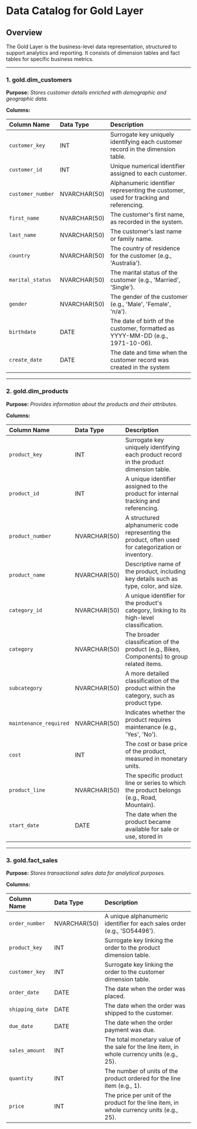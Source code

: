 # Data Catalog for Gold Layer

## Overview

The Gold Layer is the business-level data representation, structured to support analytics and reporting. It consists of dimension tables and fact tables for specific business metrics.

---

### 1. gold.dim_customers

**Purpose:** *Stores customer details enriched with demographic and geographic data.*

**Columns:**

| Column Name | Data Type | Description |
| :--- | :--- | :--- |
| `customer_key` | INT | Surrogate key uniquely identifying each customer record in the dimension table. |
| `customer_id` | INT | Unique numerical identifier assigned to each customer. |
| `customer_number` | NVARCHAR(50) | Alphanumeric identifier representing the customer, used for tracking and referencing. |
| `first_name` | NVARCHAR(50) | The customer's first name, as recorded in the system. |
| `last_name` | NVARCHAR(50) | The customer's last name or family name. |
| `country` | NVARCHAR(50) | The country of residence for the customer (e.g., 'Australia'). |
| `marital_status` | NVARCHAR(50) | The marital status of the customer (e.g., 'Married', 'Single'). |
| `gender` | NVARCHAR(50) | The gender of the customer (e.g., 'Male', 'Female', 'n/a'). |
| `birthdate` | DATE | The date of birth of the customer, formatted as YYYY-MM-DD (e.g., 1971-10-06). |
| `create_date` | DATE | The date and time when the customer record was created in the system |

---

### 2. gold.dim_products

**Purpose:** *Provides information about the products and their attributes.*

**Columns:**

| Column Name | Data Type | Description |
| :--- | :--- | :--- |
| `product_key` | INT | Surrogate key uniquely identifying each product record in the product dimension table. |
| `product_id` | INT | A unique identifier assigned to the product for internal tracking and referencing. |
| `product_number` | NVARCHAR(50) | A structured alphanumeric code representing the product, often used for categorization or inventory. |
| `product_name` | NVARCHAR(50) | Descriptive name of the product, including key details such as type, color, and size. |
| `category_id` | NVARCHAR(50) | A unique identifier for the product's category, linking to its high-level classification. |
| `category` | NVARCHAR(50) | The broader classification of the product (e.g., Bikes, Components) to group related items. |
| `subcategory` | NVARCHAR(50) | A more detailed classification of the product within the category, such as product type. |
| `maintenance_required` | NVARCHAR(50) | Indicates whether the product requires maintenance (e.g., 'Yes', 'No'). |
| `cost` | INT | The cost or base price of the product, measured in monetary units. |
| `product_line` | NVARCHAR(50) | The specific product line or series to which the product belongs (e.g., Road, Mountain). |
| `start_date` | DATE | The date when the product became available for sale or use, stored in |

---

### 3. gold.fact_sales

**Purpose:** *Stores transactional sales data for analytical purposes.*

**Columns:**

| Column Name | Data Type | Description |
| :--- | :--- | :--- |
| `order_number` | NVARCHAR(50) | A unique alphanumeric identifier for each sales order (e.g., 'SO54496'). |
| `product_key` | INT | Surrogate key linking the order to the product dimension table. |
| `customer_key` | INT | Surrogate key linking the order to the customer dimension table. |
| `order_date` | DATE | The date when the order was placed. |
| `shipping_date` | DATE | The date when the order was shipped to the customer. |
| `due_date` | DATE | The date when the order payment was due. |
| `sales_amount` | INT | The total monetary value of the sale for the line item, in whole currency units (e.g., 25). |
| `quantity` | INT | The number of units of the product ordered for the line item (e.g., 1). |
| `price` | INT | The price per unit of the product for the line item, in whole currency units (e.g., 25). |
